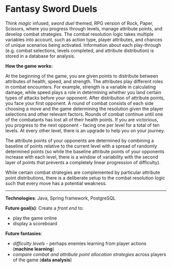 # Fantasy Sword Duels

Think *magic* infused, *sword duel* themed, RPG version of Rock, Paper, Scissors, 
where you progress through levels, manage attribute points, and develop combat strategies. 
The combat resolution logic takes multiple variables into account, such as action type, 
player attributes, and chances of unique scenarios being activated.
Information about each play-through (e.g. combat selections, levels completed, and attribute 
distribution) is stored in a database for analysis.

**How the game works:**

At the beginning of the game, you are given points to distribute between attributes of health, speed, and strength. 
The attributes play different roles in combat encounters. For example, strength is a variable in calculating damage, 
while speed plays a role in determining whether you land certain types of attacks before your opponent. 
After distribution of attribute points, you face your first opponent. A round of combat consists of each side choosing a move and 
the game determining the resolution given the player selections and other relevant factors. Rounds of combat continue until one of the combatants has lost all of 
their health points. If you are victorious, you progress to the next opponent - facing one per level for 
a total of ten levels. At every other level, there is an upgrade to help you on your journey.

The attribute points of your opponents are determined by combining a baseline of points relative to the current level 
with a spread of randomly determined points (so while the baseline attribute points of your opponents increase with 
each level, there is a window of variability with the second layer of points that prevents a completely linear 
progression of difficulty). 

While certain combat strategies are complemented by particular attribute point distributions, there is a deliberate 
setup to the combat resolution logic such that every move has a potential weakness.

---

**Technologies**: Java, Spring framework, PostgreSQL

**Future goal(s)**: 
Create a *front end* to:
 - play the game online
 - display a scoreboard

**Future fantasies**:
 - *difficulty levels* - perhaps enemies learning from player actions (**machine learning**)
 - *compare combat and attribute point allocation strategies* across players of the game (**data analysis**)

